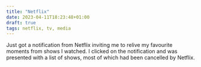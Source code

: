 ```yaml
---
title: "Netflix"
date: 2023-04-11T18:23:48+01:00
draft: true
tags: netflix, tv, media
---
```


Just got a notification from Netflix inviting me to relive my favourite moments from shows I watched. I clicked on the notification and was presented with a list of shows, most of which had been cancelled by Netflix.